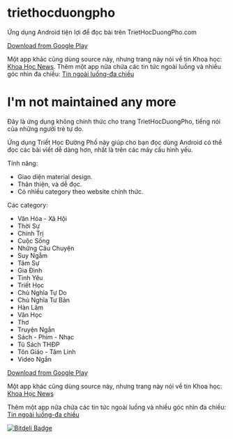 # triethocduongpho
Ứng dụng Android tiện lợi để đọc bài trên TrietHocDuongPho.com

[Download from Google Play](https://play.google.com/store/apps/details?id=com.globpic.triethocduongpho)

Một app khác cũng dùng source này, nhưng trang này nói về tin Khoa học: [Khoa Học News](https://play.google.com/store/apps/details?id=com.globpic.khoahoc). Thêm một app nữa chứa các tin tức ngoài luồng và nhiều góc nhìn đa chiều: [Tin ngoài luồng-đa chiều](https://play.google.com/store/apps/details?id=com.globpic.tinletrai)

# I'm not maintained any more

Đây là ứng dụng không chính thức cho trang TrietHocDuongPho, tiếng nói của những người trẻ tự do.

Ứng dụng Triết Học Đường Phố này giúp cho bạn đọc dùng Android có thể đọc các bài viết dễ dàng hơn, nhất là trên các máy cấu hình yếu.

Tính năng:
- Giao diện material design.
- Thân thiện, và dễ đọc.
- Có nhiều category theo website chính thức.

Các category:
- Văn Hóa - Xã Hội
- Thời Sự
- Chính Trị
- Cuộc Sống
- Những Câu Chuyện
- Suy Ngẫm
- Tâm Sự
- Gia Đình
- Tình Yêu
- Triết Học
- Chủ Nghĩa Tự Do
- Chủ Nghĩa Tư Bản
- Hàn Lâm
- Văn Học
- Thơ
- Truyện Ngắn
- Sách - Phim - Nhạc
- Tủ Sách THĐP
- Tôn Giáo - Tâm Linh
- Video Ngắn

[Download from Google Play](https://play.google.com/store/apps/details?id=com.globpic.triethocduongpho)

Một app khác cũng dùng source này, nhưng trang này nói về tin Khoa học: [Khoa Học News](https://play.google.com/store/apps/details?id=com.globpic.khoahoc)

Thêm một app nữa chứa các tin tức ngoài luồng và nhiều góc nhìn đa chiều: [Tin ngoài luồng-đa chiều](https://play.google.com/store/apps/details?id=com.globpic.tinletrai)

[![Bitdeli Badge](https://d2weczhvl823v0.cloudfront.net/kimkha/triethocduongpho/trend.png)](https://bitdeli.com/free "Bitdeli Badge")

